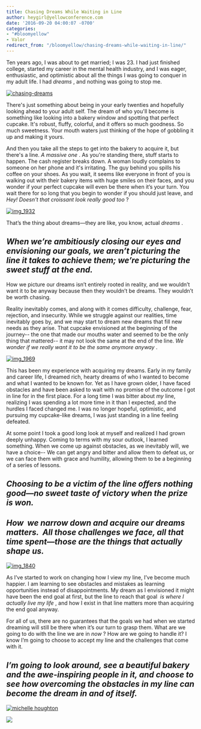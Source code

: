 ```yaml
---
title: Chasing Dreams While Waiting in Line
author: heygirl@yellowconference.com
date: '2016-09-20 04:00:07 -0700'
categories:
- "#bloomyellow"
- Valor
redirect_from: "/bloomyellow/chasing-dreams-while-waiting-in-line/"
---
```


Ten years ago, I was about to get married; I was 23\. I had just finished college, started my career in the mental health industry, and I was eager, enthusiastic, and optimistic about all the things I was going to conquer in my adult life. I had _dreams_ , and nothing was going to stop me. 

[![chasing-dreams](http://yellowconference.com/wp-content/uploads/2016/09/Chasing-Dreams1.jpg)](http://yellowconference.com/wp-content/uploads/2016/09/Chasing-Dreams1.jpg)

There's just something about being in your early twenties and hopefully looking ahead to your adult self. The dream of who you'll become is something like looking into a bakery window and spotting that perfect cupcake. It's robust, fluffy, colorful, and it offers so much goodness. So much sweetness. Your mouth waters just thinking of the hope of gobbling it up and making it yours. 

And then you take all the steps to get into the bakery to acquire it, but there's a line. _A massive one_ . As you're standing there, stuff starts to happen. The cash register breaks down. A woman loudly complains to someone on her phone and it's irritating. The guy behind you spills his coffee on your shoes. As you wait, it seems like everyone in front of you is walking out with their bakery items with huge smiles on their faces, and you wonder if your perfect cupcake will even be there when it’s your turn. You wait there for so long that you begin to wonder if you should just leave, and  _Hey! Doesn't that croissant look really good too_ ?

[![img_1932](http://yellowconference.com/wp-content/uploads/2016/09/IMG_1932-1024x683.jpg)](http://yellowconference.com/wp-content/uploads/2016/09/IMG_1932.jpg)

That’s the thing about dreams—they are like, you know, actual _dreams_ .

## _When we’re ambitiously closing our eyes and envisioning our goals, we aren’t picturing the line it takes to achieve them; we’re picturing the sweet stuff at the end._

How we picture our dreams isn’t entirely rooted in reality, and we wouldn’t want it to be anyway because then they wouldn’t be dreams. They wouldn’t be worth chasing.

Reality inevitably comes, and along with it comes difficulty, challenge, fear, rejection, and insecurity. While we struggle against our realities, time inevitably goes by, and we may start to dream new dreams that fill new needs as they arise. That cupcake envisioned at the beginning of the journey-- the one that made our mouths water and seemed to be the only thing that mattered-- it may not look the same at the end of the line. _We wonder if we really want it to be the same anymore anyway_ . 

[![img_1969](http://yellowconference.com/wp-content/uploads/2016/09/IMG_1969.jpg)](http://yellowconference.com/wp-content/uploads/2016/09/IMG_1969.jpg)

This has been my experience with acquiring my dreams. Early in my family and career life, I dreamed rich, hearty dreams of who I wanted to become and what I wanted to be known for. Yet as I have grown older, I have faced obstacles and have been asked to wait with no promise of the outcome I got in line for in the first place. For a long time I was bitter about _my_ line, realizing I was spending a lot more time in it than I expected, and the hurdles I faced changed me. I was no longer hopeful, optimistic, and pursuing my cupcake-like dreams, I was just standing in a line feeling defeated.

At some point I took a good long look at myself and realized I had grown deeply unhappy. Coming to terms with my sour outlook, I learned something. When we come up against obstacles, as we inevitably will, we have a choice-- We can get angry and bitter and allow them to defeat us, or we can face them with grace and humility, allowing them to be a beginning of a series of lessons.

## _Choosing to be a victim of the line offers nothing good—no sweet taste of victory when the prize is won._

## _How  we narrow down and acquire our dreams  matters.  All those challenges we face, all that time spent—those are the things that actually shape us._

[![img_1840](http://yellowconference.com/wp-content/uploads/2016/09/IMG_1840.jpg)](http://yellowconference.com/wp-content/uploads/2016/09/IMG_1840.jpg)

As I’ve started to work on changing how I view my line, I’ve become much happier. I am learning to see obstacles and mistakes as learning opportunities instead of disappointments. My dream as I envisioned it might have been the end goal at first, but the line to reach that goal  _is where I actually live my life_ , and how I exist in that line matters more than acquiring the end goal anyway. 

For all of us, there are no guarantees that the goals we had when we started dreaming will still be there when it’s our turn to grasp them. What are we going to do with the line we are in _now_ ? How are we going to handle it? I know I’m going to choose to accept my line and the challenges that come with it.

## _I’m going to look around, see a beautiful bakery and the awe-inspiring people in it, and choose to see how overcoming the obstacles in my line can become the dream in and of itself._

[![michelle houghton](http://yellowconference.com/wp-content/uploads/2016/03/michelle-houghton.jpg)](http://www.thebraveryboard.com/)

![](https://lh3.googleusercontent.com/PLgiNHFRVmFsLP41efysqdUJ9SZ-AcJD3c5aX2chYUhgBTYI52sHFjId--lSB85ZE8liKk_tGGuQ32hJHUmjbw=s0)
